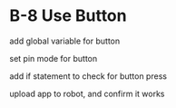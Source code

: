 # B-8 Use Button

add global variable for button

set pin mode for button

add if statement to check for button press

upload app to robot, and confirm it works

